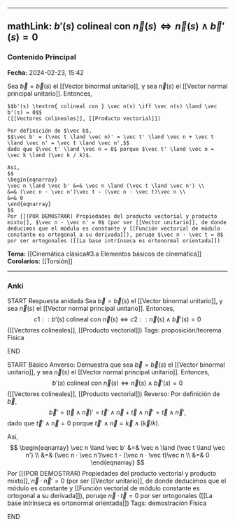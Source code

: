 
---
mathLink: $b'(s)$ colineal con $\vec n(s) \iff \vec n(s) \land \vec b'(s) = 0$
---
### Contenido Principal

**Fecha:** 2024-02-23, 15:42

Sea $\vec b = \vec b(s)$ el [[Vector binormal unitario]], y sea $\vec n(s)$ el [[Vector normal principal unitario]]. Entonces,

```ad-proposition
$$b'(s) \textrm{ colineal con } \vec n(s) \iff \vec n(s) \land \vec b'(s) = 0$$
([[Vectores colineales]], [[Producto vectorial]])
```


```ad-proof
Por definición de $\vec b$,
$$\vec b' = (\vec t \land \vec n)' = \vec t' \land \vec n + \vec t \land \vec n' = \vec t \land \vec n',$$
dado que $\vec t' \land \vec n = 0$ porque $\vec t' \land \vec n = \vec k \land (\vec k / k)$.

Así, 
$$
\begin{eqnarray}
\vec n \land \vec b' &=& \vec n \land (\vec t \land \vec n') \\
&=& (\vec n · \vec n')\vec t - (\vec n · \vec t)\vec n \\
&=& 0
\end{eqnarray}
$$
Por [[(POR DEMOSTRAR) Propiedades del producto vectorial y producto mixto]], $\vec n · \vec n' = 0$ (por ser [[Vector unitario]], de donde deducimos que el módulo es constante y [[Función vectorial de módulo constante es ortogonal a su derivada]]), poruqe $\vec n · \vec t = 0$ por ser ortogonales ([[La base intrínseca es ortonormal orientada]])
```

**Tema:** [[Cinemática clásica#3.a Elementos básicos de cinemática]]
**Corolarios:** [[Torsión]]

---
### Anki

START
Respuesta anidada
Sea $\vec b = \vec b(s)$ el [[Vector binormal unitario]], y sea $\vec n(s)$ el [[Vector normal principal unitario]]. Entonces,
$${{c1::b'(s) \textrm{ colineal con } \vec n(s)}} \iff {{c2::\vec n(s) \land \vec b'(s) = 0}}$$
([[Vectores colineales]], [[Producto vectorial]])
Tags: proposición/teorema Física
<!--ID: 1708971255628-->
END

START
Básico
Anverso: Demuestra que sea $\vec b = \vec b(s)$ el [[Vector binormal unitario]], y sea $\vec n(s)$ el [[Vector normal principal unitario]]. Entonces,
$$b'(s) \textrm{ colineal con } \vec n(s) \iff \vec n(s) \land \vec b'(s) = 0$$
([[Vectores colineales]], [[Producto vectorial]])
Reverso: Por definición de $\vec b$,
$$\vec b' = (\vec t \land \vec n)' = \vec t' \land \vec n + \vec t \land \vec n' = \vec t \land \vec n',$$
dado que $\vec t' \land \vec n = 0$ porque $\vec t' \land \vec n = \vec k \land (\vec k / k)$.

Así, 
$$
\begin{eqnarray}
\vec n \land \vec b' &=& \vec n \land (\vec t \land \vec n') \\
&=& (\vec n · \vec n')\vec t - (\vec n · \vec t)\vec n \\
&=& 0
\end{eqnarray}
$$
Por [[(POR DEMOSTRAR) Propiedades del producto vectorial y producto mixto]], $\vec n · \vec n' = 0$ (por ser [[Vector unitario]], de donde deducimos que el módulo es constante y [[Función vectorial de módulo constante es ortogonal a su derivada]]), poruqe $\vec n · \vec t = 0$ por ser ortogonales ([[La base intrínseca es ortonormal orientada]])
Tags: demostración Física
<!--ID: 1708971255633-->
END
